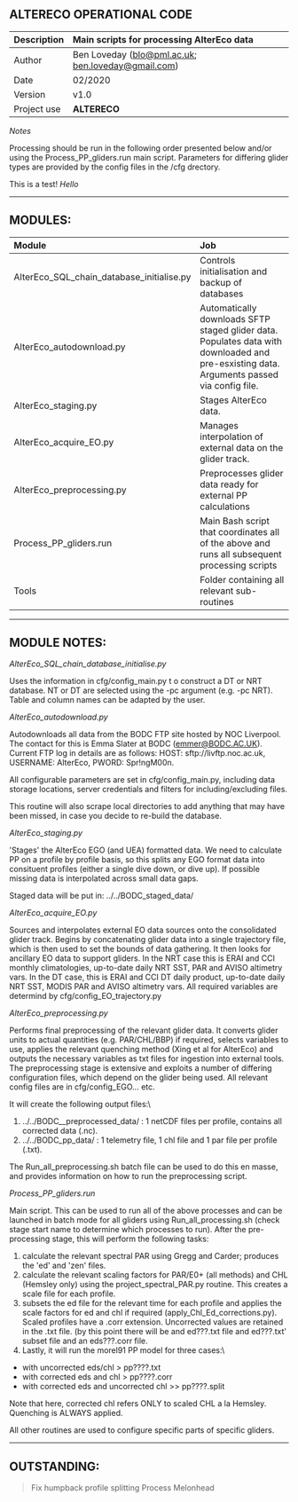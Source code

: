 **ALTERECO OPERATIONAL CODE**
---
|Description    | Main scripts for processing AlterEco data |
| :-------------| :----------------------------------------------------------- |
|Author         | Ben Loveday (blo@pml.ac.uk; ben.loveday@gmail.com) |
|Date           | 02/2020 |
|Version        | v1.0 |
|Project use    | **ALTERECO** |

*Notes*

Processing should be run in the following order presented below and/or using the Process_PP_gliders.run
main script. Parameters for differing glider types are provided by the config files in the /cfg drectory. 

This is a test!
*Hello*

---
**MODULES:**
---
| Module                                       | Job                                       |
| :-------------                               | :----------------------------------------------------------- |
| AlterEco_SQL_chain_database_initialise.py    | Controls initialisation and backup of databases |
| AlterEco_autodownload.py                     | Automatically downloads SFTP staged glider data. Populates data with downloaded and pre-esxisting data. Arguments passed via config file. |
| AlterEco_staging.py                          | Stages AlterEco data.  |
| AlterEco_acquire_EO.py                       | Manages interpolation of external data on the glider track. | 
| AlterEco_preprocessing.py                    | Preprocesses glider data ready for external PP calculations |
| Process_PP_gliders.run                       | Main Bash script that coordinates all of the above and runs all subsequent processing scripts |
| Tools                                        | Folder containing all relevant sub-routines |

---
MODULE NOTES:
---

*AlterEco_SQL_chain_database_initialise.py*

Uses the information in cfg/config_main.py t o construct a DT or NRT database. 
NT or DT are selected using the -pc argument (e.g. -pc NRT). Table and column
names can be adapted by the user.


*AlterEco_autodownload.py*

Autodownloads all data from the BODC FTP site hosted by NOC Liverpool. The contact 
for this is Emma Slater at BODC (emmer@BODC.AC.UK). Current FTP log in details are
as follows: HOST: sftp://livftp.noc.ac.uk, USERNAME: AlterEco, PWORD: Spr!ngM00n.

All configurable parameters are set in cfg/config_main.py, including data storage
locations, server credentials and filters for including/excluding files.

This routine will also scrape local directories to add anything that may have been
missed, in case you decide to re-build the database.

*AlterEco_staging.py*

'Stages' the AlterEco EGO (and UEA) formatted data. We need to calculate PP on a profile by profile
basis, so this splits any EGO format data into consituent profiles (either a single dive down, or dive up).
If possible missing data is interpolated across small data gaps.

Staged data will be put in: ../../BODC_staged_data/

*AlterEco_acquire_EO.py*

Sources and interpolates external EO data sources onto the consolidated glider track.
Begins by concatenating glider data into a single trajectory file, which is then used
to set the bounds of data gathering. It then looks for ancillary EO data to support 
gliders. In the NRT case this is ERAI and CCI monthly climatologies, up-to-date daily 
NRT SST, PAR and AVISO altimetry vars. In the DT case, this is ERAI and CCI DT daily product, 
up-to-date daily NRT SST, MODIS PAR and AVISO altimetry vars. All required variables are
determind by cfg/config_EO_trajectory.py

*AlterEco_preprocessing.py*

Performs final preprocessing of the relevant glider data. It converts glider units to
actual quantities (e.g. PAR/CHL/BBP) if required, selects variables to use, applies 
the relevant quenching method (Xing et al for AlterEco) and outputs the necessary variables
as txt files for ingestion into external tools. The preprocessing stage is extensive and exploits
a number of differing configuration files, which depend on the glider being used. All relevant 
config files are in cfg/config_EGO... etc.

It will create the following output files:\
1. ../../BODC__preprocessed_data/ : 1 netCDF files per profile, contains all corrected data (.nc).
2. ../../BODC_pp_data/ : 1 telemetry file, 1 chl file and 1 par file per profile (.txt).

The Run_all_preprocessing.sh batch file can be used to do this en masse, and provides information
on how to run the preprocessing script.

*Process_PP_gliders.run*

Main script. This can be used to run all of the above processes and can be launched in batch mode
for all gliders using Run_all_processing.sh (check stage start name to determine which processes
to run). After the pre-processing stage, this will perform the following tasks:
1. calculate the relevant spectral PAR using Gregg and Carder; produces the 'ed' and 'zen' files.
2. calculate the relevant scaling factors for PAR/E0+ (all methods) and CHL (Hemsley only) using the
  project_spectral_PAR.py routine. This creates a scale file for each profile.
3. subsets the ed file for the relevant time for each profile and applies the scale factors for ed and
  chl if required (apply_Chl_Ed_corrections.py). Scaled profiles have a .corr extension. Uncorrected 
  values are retained in the .txt file. (by this point there will be and ed???.txt file and ed???.txt' 
  subset file and an eds???.corr  file.
4. Lastly, it will run the morel91 PP model for three cases:\
  -  with uncorrected eds/chl > pp????.txt
  -  with corrected eds and chl > pp????.corr
  -  with corrected eds and uncorrected chl >> pp????.split

Note that here, corrected chl refers ONLY to scaled CHL a la Hemsley. Quenching is ALWAYS applied.

All other routines are used to configure specific parts of specific gliders.

---
OUTSTANDING:
---
> Fix humpback profile splitting
> Process Melonhead
